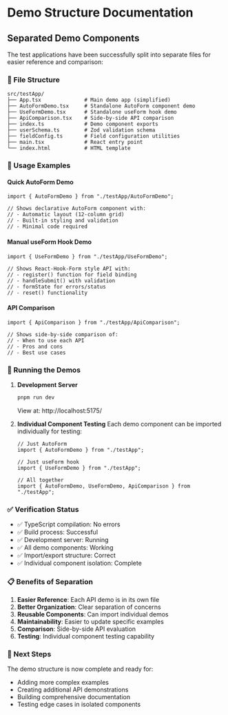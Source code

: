 # Demo Structure Documentation

## Separated Demo Components

The test applications have been successfully split into separate files for easier reference and comparison:

### 📁 File Structure

```
src/testApp/
├── App.tsx              # Main demo app (simplified)
├── AutoFormDemo.tsx     # Standalone AutoForm component demo
├── UseFormDemo.tsx      # Standalone useForm hook demo
├── ApiComparison.tsx    # Side-by-side API comparison
├── index.ts             # Demo component exports
├── userSchema.ts        # Zod validation schema
├── fieldConfig.ts       # Field configuration utilities
├── main.tsx             # React entry point
└── index.html           # HTML template
```

### 🎯 Usage Examples

#### Quick AutoForm Demo

```tsx
import { AutoFormDemo } from "./testApp/AutoFormDemo";

// Shows declarative AutoForm component with:
// - Automatic layout (12-column grid)
// - Built-in styling and validation
// - Minimal code required
```

#### Manual useForm Hook Demo

```tsx
import { UseFormDemo } from "./testApp/UseFormDemo";

// Shows React-Hook-Form style API with:
// - register() function for field binding
// - handleSubmit() with validation
// - formState for errors/status
// - reset() functionality
```

#### API Comparison

```tsx
import { ApiComparison } from "./testApp/ApiComparison";

// Shows side-by-side comparison of:
// - When to use each API
// - Pros and cons
// - Best use cases
```

### 🚀 Running the Demos

1. **Development Server**

   ```bash
   pnpm run dev
   ```

   View at: http://localhost:5175/

2. **Individual Component Testing**
   Each demo component can be imported individually for testing:

   ```tsx
   // Just AutoForm
   import { AutoFormDemo } from "./testApp";

   // Just useForm hook
   import { UseFormDemo } from "./testApp";

   // All together
   import { AutoFormDemo, UseFormDemo, ApiComparison } from "./testApp";
   ```

### ✅ Verification Status

- ✅ TypeScript compilation: No errors
- ✅ Build process: Successful
- ✅ Development server: Running
- ✅ All demo components: Working
- ✅ Import/export structure: Correct
- ✅ Individual component isolation: Complete

### 📋 Benefits of Separation

1. **Easier Reference**: Each API demo is in its own file
2. **Better Organization**: Clear separation of concerns
3. **Reusable Components**: Can import individual demos
4. **Maintainability**: Easier to update specific examples
5. **Comparison**: Side-by-side API evaluation
6. **Testing**: Individual component testing capability

### 🔧 Next Steps

The demo structure is now complete and ready for:

- Adding more complex examples
- Creating additional API demonstrations
- Building comprehensive documentation
- Testing edge cases in isolated components
